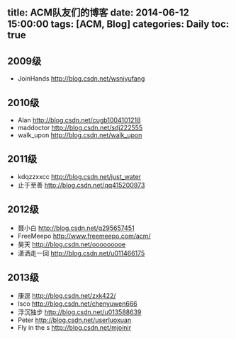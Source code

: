 ﻿title: ACM队友们的博客
date: 2014-06-12 15:00:00
tags: [ACM, Blog]
categories: Daily
toc: true
---

## 2009级
- JoinHands http://blog.csdn.net/wsniyufang   

## 2010级
- Alan  http://blog.csdn.net/cugb1004101218
- maddoctor  http://blog.csdn.net/sdj222555
- walk_upon  http://blog.csdn.net/walk_upon

## 2011级
- kdqzzxxcc  http://blog.csdn.net/just_water
- 止于至善   http://blog.csdn.net/qq415200973

## 2012级
- 聂小白  http://blog.csdn.net/q295657451
- FreeMeepo http://www.freemeepo.com/acm/
- 昊天 http://blog.csdn.net/ooooooooe
- 潇洒走一回 http://blog.csdn.net/u011466175

## 2013级
- 康逗        http://blog.csdn.net/zxk422/
- Isco           http://blog.csdn.net/chenyuwen666
- 浮沉独步    http://blog.csdn.net/u013588639
- Peter   http://blog.csdn.net/userluoxuan
- Fly in the s http://blog.csdn.net/mjoinir